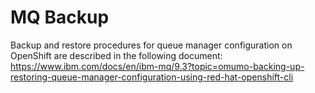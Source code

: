 
# MQ Backup


Backup and restore procedures for queue manager configuration on OpenShift are described in the following document: https://www.ibm.com/docs/en/ibm-mq/9.3?topic=omumo-backing-up-restoring-queue-manager-configuration-using-red-hat-openshift-cli

